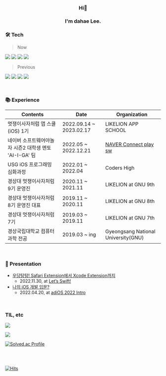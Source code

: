 <h3 align="center">Hi👋</h3>
<h3 align="center">I'm dahae Lee.</h3>

### 🛠 Tech

> Now

<img src="https://img.shields.io/badge/iOS-000000?style=for-the-badge&logo=Apple&logoColor=white"/> <img src="https://img.shields.io/badge/Xcode-147EFB?style=for-the-badge&logo=Xcode&logoColor=white"/> 
<img src="https://img.shields.io/badge/Swift-F05138?style=for-the-badge&logo=swift&logoColor=white"/> 
<img src="https://img.shields.io/badge/Python-3776AB?style=for-the-badge&logo=Python&logoColor=white"/> 
> Previous

<img src="https://img.shields.io/badge/HTML-E34F26?style=flat-square&logo=HTML5&logoColor=white"/> <img src="https://img.shields.io/badge/CSS-1572B6?style=flat-square&logo=CSS3&logoColor=white"/> 
<img src="https://img.shields.io/badge/JavaScript-F7DF1E?style=flat-square&logo=JavaScript&logoColor=black"/>
<img src="https://img.shields.io/badge/Django-092E20?style=flat-square&logo=Django&logoColor=white"/> 

<!-- flat-square -->

<br>

 ### 📚 Experience

| Contents                         | Date                    | Organization      |
| -------------------------------- | ----------------------- | ----------------- |
| 멋쟁이사자처럼 앱 스쿨(iOS) 1기        | 2022.09.14 ~ 2023.02.17 | LIKELION APP SCHOOL  |
| 네이버 소프트웨어야놀자 시즌2 대학생 멘토 'AI-I-GA' 팀 | 2022.05 ~ 2022.12.21 | [NAVER Connect play sw](https://www.playsw.or.kr/info) |
| USG iOS 프로그래밍 심화과정           | 2022.01 ~ 2022.04       | Coders High     |
| 경상대 멋쟁이사자처럼 9기 운영진         | 2020.11 ~ 2021.11       | LIKELION at GNU 9th |
| 경상대 멋쟁이사자처럼 8기 운영진 대표     | 2019.11 ~ 2020.11       | LIKELION at GNU 8th |
| 경상대 멋쟁이사자처럼 7기              | 2019.03 ~ 2019.11       | LIKELION at GNU 7th |
| 경상국립대학교 컴퓨터과학 전공           | 2019.03 ~ ing           | Gyeongsang National University(GNU) |

<br> 
 
### 🎁 Presentation
* [우당탕탕! Safari Extension에서 Xcode Extension까지](https://www.youtube.com/watch?v=XDaaN9MLPvQ)
   * 2022.11.30, at [Let’s Swift!](https://letswift.kr/2022/)
* [나의 iOS 개발 입문?](https://youtu.be/M678vw6qPrc?t=0s)
   * 2022.04.20, at [adiOS 2022 Intro](https://www.youtube.com/channel/UCtQZJqZu5OTkxuGM1fLsBFw/about)

<!-- <div style="height:50px;">

<a href="https://youtu.be/M678vw6qPrc?t=0s"><img src="https://img.youtube.com/vi/M678vw6qPrc/0.jpg" alt="맥북 오너 1년차... 그러나 iOS 개발은 1개월차?!" height="250px"/></a>

</div> -->

<br> 
 
### TIL, etc

<a href="https://dadahae0320.tistory.com/"><img src="https://img.shields.io/badge/Tistory-000000?style=for-the-badge&logo=Tistory&logoColor=white"/></a>

<a href="https://www.slideshare.net/ssuser50a626/presentations"><img src="https://img.shields.io/badge/SlideShare-008ED2?style=for-the-badge&logo=SlideShare&logoColor=white"/></a>

[![Solved.ac Profile](http://mazassumnida.wtf/api/mini/generate_badge?boj=ss7ssy)](https://solved.ac/ss7ssy)

<!-- ![mazandi profile](http://mazandi.herokuapp.com/api?handle=ss7ssy&theme=warm) -->

<br> 
<br>

[![Hits](https://hits.seeyoufarm.com/api/count/incr/badge.svg?url=https%3A%2F%2Fgithub.com%2Fdahae0320%2Fhit-counter&count_bg=%23F4E06D&title_bg=%23FF7396&icon=github.svg&icon_color=%23FFEDED&title=Views&edge_flat=false)](https://hits.seeyoufarm.com)
 
